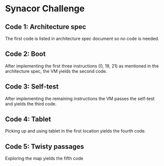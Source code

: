 # Synacor Challenge

## Code 1: Architecture spec
The first code is listed in architecture spec document so no code is needed.

## Code 2: Boot
After implementing the first three instructions (0, 19, 21) as mentioned in the architecture spec, the VM yields the
second code.

## Code 3: Self-test
After implementing the remaining instructions the VM passes the self-test and yields the third code.

## Code 4: Tablet
Picking up and using tablet in the first location yields the fourth code.

## Code 5: Twisty passages
Exploring the map yields the fifth code
